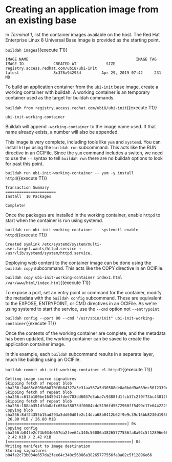 # Creating an application image from an existing base

In *Terminal 1*, list the container images available on the host.  The Red Hat Enterprise Linux 8 Universal Base Image is provided as the starting point.

`buildah images`{{execute T1}}

```
IMAGE NAME                                               IMAGE TAG            IMAGE ID             CREATED AT             SIZE
registry.access.redhat.com/ubi8/ubi-init                            latest               8c376a94293d         Apr 29, 2019 07:42     231 MB
```

To build an application container from the `ubi-init` base image, create a working container with buildah.  A working container is an temporary container used as the target for buildah commands.  

`buildah from registry.access.redhat.com/ubi8/ubi-init`{{execute T1}}

```
ubi-init-working-container
```

Buildah will append `-working-container` to the image name used.  If that name already exists, a number will also be appended.

This image is very complete, including tools like `yum` and `systemd`.  You can install `httpd` using the `buildah run` subcommand.  This acts like the RUN directive in an OCIFile.  Since the `yum` command includes a switch, we need to use the `--` syntax to tell `buildah run` there are no buildah options to look for past this point.

`buildah run ubi-init-working-container -- yum -y install httpd`{{execute T1}}

```
Transaction Summary
======================
Install  10 Packages

Complete!
```

Once the packages are installed in the working container, enable `httpd` to start when the container is run using systemd.

`buildah run ubi-init-working-container -- systemctl enable httpd`{{execute T1}}

```
Created symlink /etc/systemd/system/multi-user.target.wants/httpd.service → /usr/lib/systemd/system/httpd.service.
```

Deploying web content to the container image can be done using the `buildah copy` subcommand.  This acts like the COPY directive in an OCIFile.  

`buildah copy ubi-init-working-container index1.html /var/www/html/index.html`{{execute T1}}

To expose a port, set an entry point or command for the container, modify the metadata with the `buildah config` subcommand.  These are equivalent to the EXPOSE, ENTRYPOINT, or CMD directives in an OCIFile.  As we're using systemd to start the service, use the `--cmd` option not `--entrypoint`.

`buildah config --port 80 --cmd "/usr/sbin/init" ubi-init-working-container`{{execute T1}}

Once the contents of the working container are complete, and the metadata has been updated, the working container can be saved to create the application container image.  

In this example, each `buildah` subcommand results in a separate layer, much like building using an OCIFile.

`buildah commit ubi-init-working-container el-httpd1`{{execute T1}}

```
Getting image source signatures
Skipping fetch of repeat blob sha256:24d85c895b6b870f6b84327a5e31aa567a5d30588de0a0bdd9a669ec5012339c
Skipping fetch of repeat blob sha256:c613b100be1645941fded703dd6037e5aba7c9388fd1fcb37c2f9f73bc438126
Skipping fetch of repeat blob sha256:188ab351dfda8afc656a38073df0004cdc5196fd5572960ff5499c17e6442223
Copying blob sha256:8df24355b15ad293a5dd60d0fe2c14dca68b0412b62f9e9c39c15bb8230d1936
 26.80 MiB / 26.80 MiB [====================================================] 0s
Copying config sha256:b04fe2c73b034e657da2fee64c340c56086a38265777556fa8a02c5f12896e66
 2.42 KiB / 2.42 KiB [======================================================] 0s
Writing manifest to image destination
Storing signatures
b04fe2c73b034e657da2fee64c340c56086a38265777556fa8a02c5f12896e66
```

